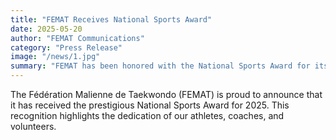 ```yaml
---
title: "FEMAT Receives National Sports Award"
date: 2025-05-20
author: "FEMAT Communications"
category: "Press Release"
image: "/news/1.jpg"
summary: "FEMAT has been honored with the National Sports Award for its outstanding contribution to Taekwondo in Mali."
---
```


The Fédération Malienne de Taekwondo (FEMAT) is proud to announce that it has received the prestigious National Sports Award for 2025. This recognition highlights the dedication of our athletes, coaches, and volunteers. 